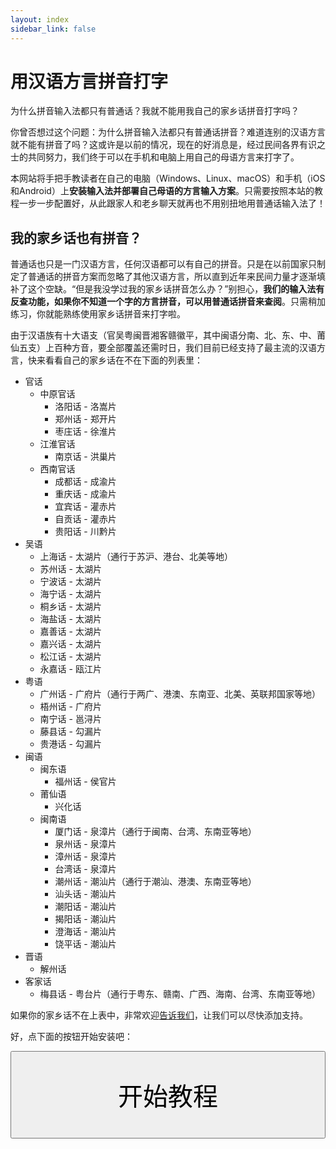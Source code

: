 ```yaml
---
layout: index
sidebar_link: false
---
```

# 用汉语方言拼音打字

<p class="message">
    为什么拼音输入法都只有普通话？我就不能用我自己的家乡话拼音打字吗？
</p>
你曾否想过这个问题：为什么拼音输入法都只有普通话拼音？难道连别的汉语方言就不能有拼音了吗？这或许是以前的情况，现在的好消息是，经过民间各界有识之士的共同努力，我们终于可以在手机和电脑上用自己的母语方言来打字了。

本网站将手把手教读者在自己的电脑（Windows、Linux、macOS）和手机（iOS和Android）上**安装输入法并部署自己母语的方言输入方案**。只需要按照本站的教程一步一步配置好，从此跟家人和老乡聊天就再也不用别扭地用普通话输入法了！

## 我的家乡话也有拼音？

普通话也只是一门汉语方言，任何汉语都可以有自己的拼音。只是在以前国家只制定了普通话的拼音方案而忽略了其他汉语方言，所以直到近年来民间力量才逐渐填补了这个空缺。“但是我没学过我的家乡话拼音怎么办？”别担心，**我们的输入法有反查功能，如果你不知道一个字的方言拼音，可以用普通话拼音来查阅**。只需稍加练习，你就能熟练使用家乡话拼音来打字啦。

由于汉语族有十大语支（官吴粤闽晋湘客赣徽平，其中闽语分南、北、东、中、莆仙五支）上百种方音，要全部覆盖还需时日，我们目前已经支持了最主流的汉语方言，快来看看自己的家乡话在不在下面的列表里：

- 官话
  - 中原官话
    - 洛阳话 - 洛嵩片
    - 郑州话 - 郑开片
    - 枣庄话 - 徐淮片
  - 江淮官话
    - 南京话 - 洪巢片
  - 西南官话
    - 成都话 - 成渝片
    - 重庆话 - 成渝片
    - 宜宾话 - 灌赤片
    - 自贡话 - 灌赤片
    - 贵阳话 - 川黔片
- 吴语
  - 上海话 - 太湖片（通行于苏沪、港台、北美等地）
  - 苏州话 - 太湖片
  - 宁波话 - 太湖片
  - 海宁话 - 太湖片
  - 桐乡话 - 太湖片
  - 海盐话 - 太湖片
  - 嘉善话 - 太湖片
  - 嘉兴话 - 太湖片
  - 松江话 - 太湖片
  - 永嘉话 - 瓯江片
- 粤语
  - 广州话 - 广府片（通行于两广、港澳、东南亚、北美、英联邦国家等地）
  - 梧州话 - 广府片
  - 南宁话 - 邕浔片
  - 藤县话 - 勾漏片
  - 贵港话 - 勾漏片
- 闽语
  - 闽东语
    - 福州话 - 侯官片
  - 莆仙语
    - 兴化话
  - 闽南语
    - 厦门话 - 泉漳片（通行于闽南、台湾、东南亚等地）
    - 泉州话 - 泉漳片
    - 漳州话 - 泉漳片
    - 台湾话 - 泉漳片
    - 潮州话 - 潮汕片（通行于潮汕、港澳、东南亚等地）
    - 汕头话 - 潮汕片
    - 潮阳话 - 潮汕片
    - 揭阳话 - 潮汕片
    - 澄海话 - 潮汕片
    - 饶平话 - 潮汕片
- 晋语
  - 解州话
- 客家话
  - 梅县话 - 粤台片（通行于粤东、赣南、广西、海南、台湾、东南亚等地）

如果你的家乡话不在上表中，非常欢迎[告诉我们](mailto:laubonghaudoi@qq.com)，让我们可以尽快添加支持。

好，点下面的按钮开始安装吧：

<a href="{{site.baseurl}}/install/selection.html">
<button style="font-size : 40px; width: 100%; height: 140px;">开始教程</button></a>